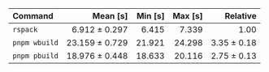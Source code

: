 | Command | Mean [s] | Min [s] | Max [s] | Relative |
|:---|---:|---:|---:|---:|
| `rspack` | 6.912 ± 0.297 | 6.415 | 7.339 | 1.00 |
| `pnpm wbuild` | 23.159 ± 0.729 | 21.921 | 24.298 | 3.35 ± 0.18 |
| `pnpm pbuild` | 18.976 ± 0.448 | 18.633 | 20.116 | 2.75 ± 0.13 |
